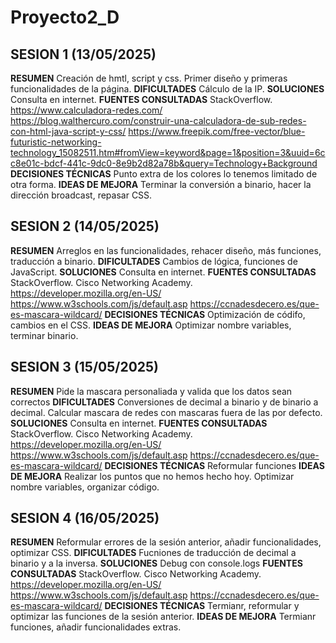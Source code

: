 # Proyecto2_D
## SESION 1 (13/05/2025)
**RESUMEN**
Creación de hmtl, script y css. Primer diseño y primeras funcionalidades de la página.
**DIFICULTADES**
Cálculo de la IP.
**SOLUCIONES**
Consulta en internet.
**FUENTES CONSULTADAS**
StackOverflow.
https://www.calculadora-redes.com/
https://blog.walthercuro.com/construir-una-calculadora-de-sub-redes-con-html-java-script-y-css/
https://www.freepik.com/free-vector/blue-futuristic-networking-technology_15082511.htm#fromView=keyword&page=1&position=3&uuid=6cc8e01c-bdcf-441c-9dc0-8e9b2d82a78b&query=Technology+Background
**DECISIONES TÉCNICAS**
Punto extra de los colores lo tenemos limitado de otra forma.
**IDEAS DE MEJORA**
Terminar la conversión a binario, hacer la dirección broadcast, repasar CSS.

## SESION 2 (14/05/2025)
**RESUMEN**
Arreglos en las funcionalidades, rehacer diseño, más funciones, traducción a binario.
**DIFICULTADES**
Cambios de lógica, funciones de JavaScript.
**SOLUCIONES**
Consulta en internet.
**FUENTES CONSULTADAS**
StackOverflow.
Cisco Networking Academy.
https://developer.mozilla.org/en-US/
https://www.w3schools.com/js/default.asp
https://ccnadesdecero.es/que-es-mascara-wildcard/
**DECISIONES TÉCNICAS**
Optimización de códifo, cambios en el CSS.
**IDEAS DE MEJORA**
Optimizar nombre variables, terminar binario.

## SESION 3 (15/05/2025)
**RESUMEN**
Pide la mascara personaliada y valida que los datos sean correctos
**DIFICULTADES**
Conversiones de decimal a binario y de binario a decimal.
Calcular mascara de redes con mascaras fuera de las por defecto.
**SOLUCIONES**
Consulta en internet.
**FUENTES CONSULTADAS**
StackOverflow.
Cisco Networking Academy.
https://developer.mozilla.org/en-US/
https://www.w3schools.com/js/default.asp
https://ccnadesdecero.es/que-es-mascara-wildcard/
**DECISIONES TÉCNICAS**
Reformular funciones
**IDEAS DE MEJORA**
Realizar los puntos que no hemos hecho hoy.
Optimizar nombre variables, organizar código.

## SESION 4 (16/05/2025)
**RESUMEN**
Reformular errores de la sesión anterior, añadir funcionalidades, optimizar CSS.
**DIFICULTADES**
Fucniones de traducción de decimal a binario y a la inversa.
**SOLUCIONES**
Debug con console.logs
**FUENTES CONSULTADAS**
StackOverflow.
Cisco Networking Academy.
https://developer.mozilla.org/en-US/
https://www.w3schools.com/js/default.asp
https://ccnadesdecero.es/que-es-mascara-wildcard/
**DECISIONES TÉCNICAS**
Termianr, reformular y optimizar las funciones de la sesión anterior.
**IDEAS DE MEJORA**
Termianr funciones, añadir funcionalidades extras.